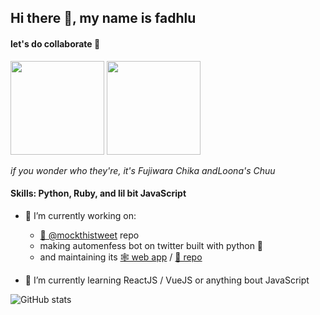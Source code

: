 ## Hi there 👋, my name is fadhlu

#### let's do collaborate :rocket:

<img src="https://media1.tenor.com/images/32b283c1427fb38836ecfd011354213f/tenor.gif" width="150">
<img src="https://media.tenor.com/images/1702e415249b7b5f05c4b8baa79dc564/tenor.gif" width="150">

_if you wonder who they're, it's Fujiwara Chika andLoona's Chuu_

#### Skills: Python, Ruby, and lil bit JavaScript

- 🔭 I’m currently working on:
  -  [🤖 @mockthistweet](https://github.com/fadhluu/mockthistweet.git) repo
  - making automenfess bot on twitter built with python 🐍
  - and maintaining its [🕸 web app](https://mockthistweet-menfess-web.herokuapp.com) / [📂 repo](https://github.com/fadhluu/mockthistweet-menfess-web)

- 🌱 I’m currently learning ReactJS / VueJS or anything bout JavaScript

![GitHub stats](https://github-readme-stats.vercel.app/api?username=fadhluu&show_icons=true)
